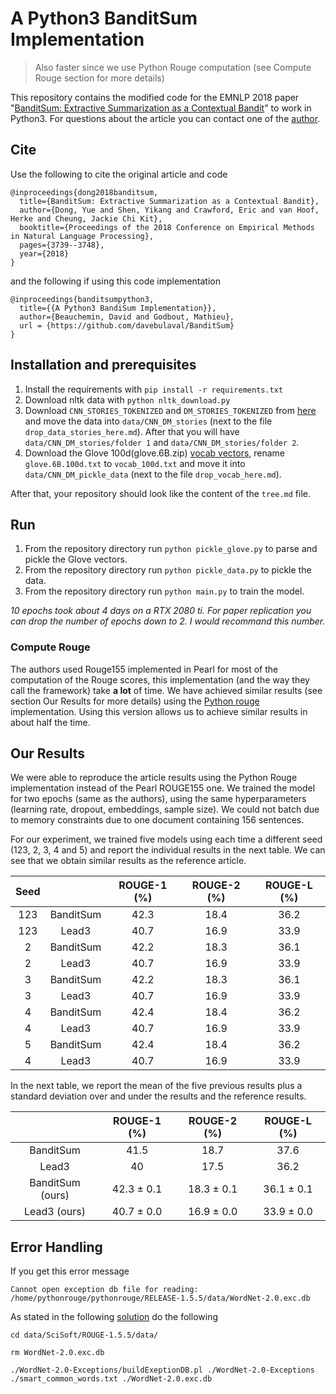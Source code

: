 # A Python3 BanditSum Implementation
> Also faster since we use Python Rouge computation (see Compute Rouge section for more details)

This repository contains the modified code for the EMNLP 2018
paper "[BanditSum: Extractive Summarization as a Contextual Bandit](https://arxiv.org/abs/1809.09672)" to work in Python3. For questions about the article you can contact one of the [author](yue.dong2@mail.mcgill.ca).

## Cite
Use the following to cite the original article and code

```
@inproceedings{dong2018banditsum,
  title={BanditSum: Extractive Summarization as a Contextual Bandit},
  author={Dong, Yue and Shen, Yikang and Crawford, Eric and van Hoof, Herke and Cheung, Jackie Chi Kit},
  booktitle={Proceedings of the 2018 Conference on Empirical Methods in Natural Language Processing},
  pages={3739--3748},
  year={2018}
}
```

and the following if using this code implementation

```
@inproceedings{banditsumpython3,
  title={{A Python3 BandiSum Implementation}},
  author={Beauchemin, David and Godbout, Mathieu},
  url = {https://github.com/davebulaval/BanditSum}
}
```

## Installation and prerequisites

1. Install the requirements with `pip install -r requirements.txt`
2. Download nltk data with `python nltk_download.py`
2. Download `CNN_STORIES_TOKENIZED` and `DM_STORIES_TOKENIZED`
   from [here](https://github.com/JafferWilson/Process-Data-of-CNN-DailyMail)
   and move the data into `data/CNN_DM_stories` (next to the file `drop_data_stories_here.md`). After that you will
   have `data/CNN_DM_stories/folder 1` and `data/CNN_DM_stories/folder 2`.
3. Download the Glove 100d(glove.6B.zip) [vocab vectors](https://nlp.stanford.edu/projects/glove/),
   rename `glove.6B.100d.txt`
   to `vocab_100d.txt` and move it into `data/CNN_DM_pickle_data` (next to the file `drop_vocab_here.md`).

After that, your repository should look like the content of the `tree.md` file.

## Run

1. From the repository directory run `python pickle_glove.py` to parse and pickle the Glove vectors.
2. From the repository directory run `python pickle_data.py` to pickle the data.
3. From the repository directory run `python main.py` to train the model.

*10 epochs took about 4 days on a RTX 2080 ti. For paper replication you can drop the number of epochs down to 2. I
would recommand this number.*

### Compute Rouge

The authors used Rouge155 implemented in Pearl for most of the computation of the Rouge scores, this implementation (and
the way they call the framework) take
**a lot** of time. We have achieved similar results (see section Our Results for more details) using
the [Python rouge](https://pypi.org/project/rouge/)
implementation. Using this version allows us to achieve similar results in about half the time.


## Our Results

We were able to reproduce the article results using the Python Rouge implementation instead of the Pearl ROUGE155 one.
We trained the model for two epochs (same as the authors), using the same hyperparameters (learning rate, dropout,
embeddings, sample size). We could not batch due to memory constraints due to one document containing 156 sentences.

For our experiment, we trained five models using each time a different seed (123, 2, 3, 4 and 5) and report the
individual results in the next table. We can see that we obtain similar results as the reference article.

| Seed |           | ROUGE-1 (%) | ROUGE-2 (%) | ROUGE-L (%) |
|:----:|:---------:|:-----------:|:-----------:|:-----------:|
|  123 | BanditSum |    42.3    |    18.4    |    36.2    |
|  123 |   Lead3   |    40.7    |    16.9    |    33.9    |
|   2  | BanditSum |    42.2    |    18.3    |    36.1    |
|   2  |   Lead3   |    40.7    |    16.9    |    33.9    |
|   3  | BanditSum |    42.2    |    18.3    |    36.1    |
|   3  |   Lead3   |    40.7    |    16.9    |    33.9    |
|   4  | BanditSum |    42.4    |    18.4    |    36.2    |
|   4  |   Lead3   |    40.7    |    16.9    |    33.9    |
|   5  | BanditSum |    42.4    |    18.4    |    36.2    |
|   4  |   Lead3   |    40.7    |    16.9    |    33.9    |

In the next table, we report the mean of the five previous results plus a standard deviation over and under the results and the
reference results.

|                  |   ROUGE-1 (%)   |   ROUGE-2 (%)   |   ROUGE-L (%)   |
|:----------------:|:---------------:|:---------------:|:---------------:|
|     BanditSum    |       41.5      |       18.7      |       37.6      |
|       Lead3      |        40       |       17.5      |       36.2      |
| BanditSum (ours) |  42.3 $\pm$ 0.1 | 18.3 $\pm$ 0.1  | 36.1 $\pm$ 0.1  |
|   Lead3 (ours)   | 40.7 $\pm$ 0.0  | 16.9 $\pm$ 0.0  | 33.9 $\pm$ 0.0  |


## Error Handling

If you get this error message

```
Cannot open exception db file for reading: /home/pythonrouge/pythonrouge/RELEASE-1.5.5/data/WordNet-2.0.exc.db
```

As stated in the following [solution](https://libraries.io/github/tagucci/pythonrouge) do the following

```
cd data/SciSoft/ROUGE-1.5.5/data/
```

```
rm WordNet-2.0.exc.db
```

```
./WordNet-2.0-Exceptions/buildExeptionDB.pl ./WordNet-2.0-Exceptions ./smart_common_words.txt ./WordNet-2.0.exc.db
```
